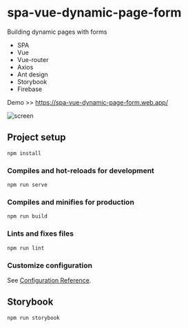 # spa-vue-dynamic-page-form
Building dynamic pages with forms
- SPA
- Vue
- Vue-router
- Axios
- Ant design
- Storybook
- Firebase

Demo >> https://spa-vue-dynamic-page-form.web.app/

![screen](https://user-images.githubusercontent.com/2891578/87499662-1aab9f00-c65b-11ea-993c-042bc876f0b3.png)

## Project setup
```
npm install
```

### Compiles and hot-reloads for development
```
npm run serve
```

### Compiles and minifies for production
```
npm run build
```

### Lints and fixes files
```
npm run lint
```

### Customize configuration
See [Configuration Reference](https://cli.vuejs.org/config/).

## Storybook
```
npm run storybook
```


